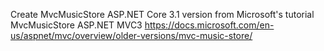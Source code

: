 Create MvcMusicStore ASP.NET Core 3.1 version from Microsoft's tutorial MvcMusicStore ASP.NET MVC3 https://docs.microsoft.com/en-us/aspnet/mvc/overview/older-versions/mvc-music-store/

